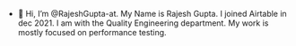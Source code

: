 - 👋 Hi, I’m @RajeshGupta-at. My Name is Rajesh Gupta. I joined Airtable in dec 2021. I am with the Quality Engineering department. My work is mostly focused on performance testing.

<!---
RajeshGupta-at/RajeshGupta-at is a ✨ special ✨ repository because its `README.md` (this file) appears on your GitHub profile.
You can click the Preview link to take a look at your changes.
--->
